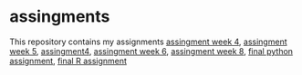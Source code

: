 # assingments
This repository contains my assignments
[assingment week 4](https://github.com/HaijoS/assingments/blob/master/Assignment_week_4%2B%25281%2529.ipynb), 
[assingment week 5](https://github.com/HaijoS/assingments/blob/master/Assignment_week_5%20(1).ipyn),
[assingment4](https://github.com/HaijoS/assingments/blob/master/assignment4%2Bready.ipynb),
[assingment week 6](https://github.com/HaijoS/assingments/blob/master/assignment4%20(2).ipynb),
[assingment week 8](https://github.com/HaijoS/assingments/blob/master/assignment5%20(2).ipynb),
[final python assignment](https://github.com/HaijoS/assingments/blob/master/Final_Assignment_Python_1_students%2B%25281%2529%20af%20.ipynb),
[final R assignment](https://github.com/HaijoS/assingments/blob/master/OECD_R_exam%2B%25281%2529%20(1)%20af.ipynb)

